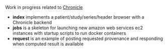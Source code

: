 Work in progress related to [Chronicle](https://github.com/pieper/chronicle)

* **index** implements a patient/study/series/header browser with a Chronicle backend
* **jobs** is a skeleton for launching new amazon web services ec2 instances with startup scripts to run docker containers
* **request** is an example of posting requested provenance and responding when computed result is available
